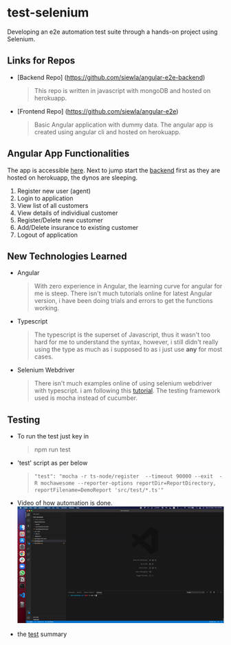 # test-selenium

Developing an e2e automation test suite through a hands-on project using Selenium.

## Links for Repos

- [Backend Repo] (https://github.com/siewla/angular-e2e-backend)
  > This repo is written in javascript with mongoDB and hosted on herokuapp.
- [Frontend Repo] (https://github.com/siewla/angular-e2e)
  > Basic Angular application with dummy data.
  > The angular app is created using angular cli and hosted on herokuapp.

## Angular App Functionalities

The app is accessible [here](https://angular-e2e.herokuapp.com/login).
Next to jump start the [backend](https://angular-e2e-backend.herokuapp.com/customers/all) first as they are hosted on herokuapp, the dynos are sleeping.

1. Register new user (agent)
2. Login to application
3. View list of all customers
4. View details of individiual customer
5. Register/Delete new customer
6. Add/Delete insurance to existing customer
7. Logout of application

## New Technologies Learned

- Angular
  > With zero experience in Angular, the learning curve for angular for me is steep. There isn't much tutorials online for latest Angular version, i have been doing trials and errors to get the functions working.
- Typescript
  > The typescript is the superset of Javascript, thus it wasn't too hard for me to understand the syntax, however, i still didn't really using the type as much as i supposed to as i just use **any** for most cases.
- Selenium Webdriver
  > There isn't much examples online of using selenium webdriver with typescript. i am following this [tutorial](https://newtechhubs.com/typescript-selenium-automation-tutorials-mocha/). The testing framework used is mocha instead of cucumber.

## Testing

- To run the test just key in
  > npm run test
- 'test' script as per below
  >     "test": "mocha -r ts-node/register  --timeout 90000 --exit  -R mochawesome --reporter-options reportDir=ReportDirectory, reportFilename=DemoReport 'src/test/*.ts'"
- Video of how automation is done.
  ![Testing](test.gif)

- the [test](https://siewla.github.io/test-selenium/ReportDirectory/mochawesome.html) summary
